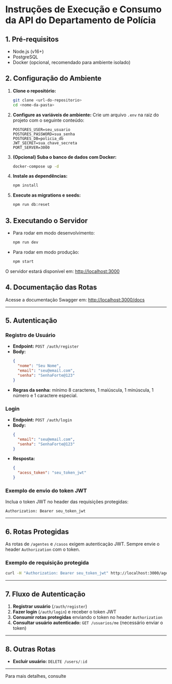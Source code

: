 # Instruções de Execução e Consumo da API do Departamento de Polícia

## 1. Pré-requisitos

- Node.js (v16+)
- PostgreSQL
- Docker (opcional, recomendado para ambiente isolado)

## 2. Configuração do Ambiente

1. **Clone o repositório:**
   ```sh
   git clone <url-do-repositorio>
   cd <nome-da-pasta>
   ```

2. **Configure as variáveis de ambiente:**
   Crie um arquivo `.env` na raiz do projeto com o seguinte conteúdo:
   ```
   POSTGRES_USER=seu_usuario
   POSTGRES_PASSWORD=sua_senha
   POSTGRES_DB=policia_db
   JWT_SECRET=sua_chave_secreta
   PORT_SERVER=3000
   ```

3. **(Opcional) Suba o banco de dados com Docker:**
   ```sh
   docker-compose up -d
   ```

4. **Instale as dependências:**
   ```sh
   npm install
   ```

5. **Execute as migrations e seeds:**
   ```sh
   npm run db:reset
   ```

## 3. Executando o Servidor

- Para rodar em modo desenvolvimento:
  ```sh
  npm run dev
  ```
- Para rodar em modo produção:
  ```sh
  npm start
  ```

O servidor estará disponível em: [http://localhost:3000](http://localhost:3000)

## 4. Documentação das Rotas

Acesse a documentação Swagger em: [http://localhost:3000/docs](http://localhost:3000/docs)

---

## 5. Autenticação

### Registro de Usuário

- **Endpoint:** `POST /auth/register`
- **Body:**
  ```json
  {
    "nome": "Seu Nome",
    "email": "seu@email.com",
    "senha": "SenhaForte@123"
  }
  ```
- **Regras da senha:** mínimo 8 caracteres, 1 maiúscula, 1 minúscula, 1 número e 1 caractere especial.

### Login

- **Endpoint:** `POST /auth/login`
- **Body:**
  ```json
  {
    "email": "seu@email.com",
    "senha": "SenhaForte@123"
  }
  ```
- **Resposta:**
  ```json
  {
    "acess_token": "seu_token_jwt"
  }
  ```

### Exemplo de envio do token JWT

Inclua o token JWT no header das requisições protegidas:
```
Authorization: Bearer seu_token_jwt
```

---

## 6. Rotas Protegidas

As rotas de `/agentes` e `/casos` exigem autenticação JWT. Sempre envie o header `Authorization` com o token.

### Exemplo de requisição protegida

```sh
curl -H "Authorization: Bearer seu_token_jwt" http://localhost:3000/agentes
```

---

## 7. Fluxo de Autenticação

1. **Registrar usuário** (`/auth/register`)
2. **Fazer login** (`/auth/login`) e receber o token JWT
3. **Consumir rotas protegidas** enviando o token no header `Authorization`
4. **Consultar usuário autenticado:** `GET /usuarios/me` (necessário enviar o token)

---

## 8. Outras Rotas

- **Excluir usuário:** `DELETE /users/:id`

---

Para mais detalhes, consulte